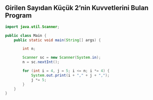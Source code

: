 ## Girilen Sayıdan Küçük 2’nin Kuvvetlerini Bulan Program
```java
import java.util.Scanner;

public class Main {
    public static void main(String[] args) {

        int n;

        Scanner sc = new Scanner(System.in);
        n = sc.nextInt();

        for (int i = 4, j = 5; i <= n; i *= 4) {
            System.out.print(i + "," + j + ",");
            j *= 5;
        }
    }
}
